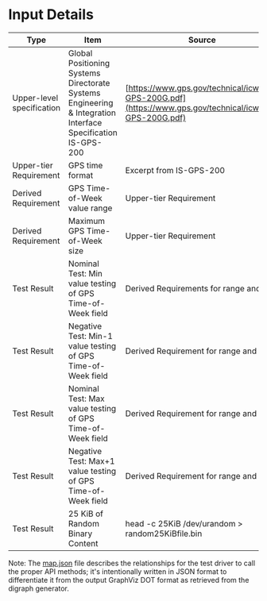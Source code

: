 # Input Details

|Type|Item|Source|File|Format|
|---|---|---|---|---|
|Upper-level specification|Global Positioning Systems Directorate Systems Engineering & Integration Interface Specification IS-GPS-200|[https://www.gps.gov/technical/icwg/IS-GPS-200G.pdf](https://www.gps.gov/technical/icwg/IS-GPS-200G.pdf)|[IS-GPS-200G.pdf](IS-GPS-200G.pdf)|PDF|
|Upper-tier Requirement|GPS time format|Excerpt from IS-GPS-200|[GPSTimeFormatRequirement.txt](GPSTimeFormatRequirement.txt)|Text|
|Derived Requirement|GPS Time-of-Week value range|Upper-tier Requirement|[GPSTimeOfWeekValueRange.txt](GPSTimeOfWeekValueRange.txt)|Text|
|Derived Requirement|Maximum GPS Time-of-Week size|Upper-tier Requirement|[GPSMaxTimeOfWeekSize.txt](GPSMaxTimeOfWeekSize.txt)|Text|
|Test Result|Nominal Test: Min value testing of GPS Time-of-Week field|Derived Requirements for range and size|[MinValResult.txt](MinValResult.txt)|Text|
|Test Result|Negative Test: Min-1 value testing of GPS Time-of-Week field|Derived Requirement for range and size|[MinValMinusOneResult.txt](MinValMinusOneResult.txt)|Text|
|Test Result|Nominal Test: Max value testing of GPS Time-of-Week field|Derived Requirement for range and size|[MaxValResult.txt](MaxValResult.txt)|Text|
|Test Result|Negative Test: Max+1 value testing of GPS Time-of-Week field|Derived Requirement for range and size|[MaxValPlusOneResult.txt](MaxValPlusOneResult.txt)|Text|
|Test Result|25 KiB of Random Binary Content|head -c 25KiB /dev/urandom > random25KiBfile.bin|random25KiBfile.bin|Binary|

Note: The [map.json](map.json) file describes the relationships for the test driver to call the proper API methods; it's intentionally written in JSON format to differentiate it from the output GraphViz DOT format as retrieved from the digraph generator.
